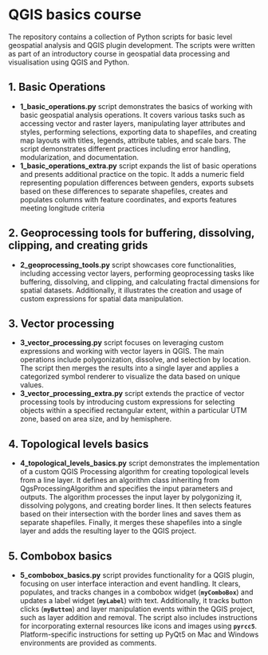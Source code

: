 # QGIS basics course

The repository contains a collection of Python scripts for basic level geospatial analysis and QGIS plugin development. The scripts were written as part of an introductory course in geospatial data processing and visualisation using QGIS and Python. 

## 1. Basic Operations

- **1_basic_operations.py** script demonstrates the basics of working with basic geospatial analysis operations. It covers various tasks such as accessing vector and raster layers, manipulating layer attributes and styles, performing selections, exporting data to shapefiles, and creating map layouts with titles, legends, attribute tables, and scale bars. The script demonstrates different practices including error handling, modularization, and documentation.
- **1_basic_operations_extra.py** script expands the list of basic operations and presents additional practice on the topic. It adds a numeric field representing population differences between genders, exports subsets based on these differences to separate shapefiles, creates and populates columns with feature coordinates, and exports features meeting longitude criteria

## 2. Geoprocessing tools for buffering, dissolving, clipping, and creating grids

- **2_geoprocessing_tools.py** script showcases core functionalities, including accessing vector layers, performing geoprocessing tasks like buffering, dissolving, and clipping, and calculating fractal dimensions for spatial datasets. Additionally, it illustrates the creation and usage of custom expressions for spatial data manipulation.

## 3. V**ector processing**

- **3_vector_processing.py** script focuses on leveraging custom expressions and working with vector layers in QGIS. The main operations include polygonization, dissolve, and selection by location. The script then merges the results into a single layer and applies a categorized symbol renderer to visualize the data based on unique values.
- **3_vector_processing_extra.py** script extends the practice of vector processing tools by introducing custom expressions for selecting objects within a specified rectangular extent, within a particular UTM zone, based on area size, and by hemisphere.

## 4. Topological levels basics

- **4_topological_levels_basics.py** script demonstrates the implementation of a custom QGIS Processing algorithm for creating topological levels from a line layer. It defines an algorithm class inheriting from QgsProcessingAlgorithm and specifies the input parameters and outputs. The algorithm processes the input layer by polygonizing it, dissolving polygons, and creating border lines. It then selects features based on their intersection with the border lines and saves them as separate shapefiles. Finally, it merges these shapefiles into a single layer and adds the resulting layer to the QGIS project.

## 5. Combobox basics

- **5_combobox_basics.py** script provides functionality for a QGIS plugin, focusing on user interface interaction and event handling. It clears, populates, and tracks changes in a combobox widget (**`myComboBox`**) and updates a label widget (**`myLabel`**) with text. Additionally, it tracks button clicks (**`myButton`**) and layer manipulation events within the QGIS project, such as layer addition and removal. The script also includes instructions for incorporating external resources like icons and images using **`pyrcc5`**. Platform-specific instructions for setting up PyQt5 on Mac and Windows environments are provided as comments.
